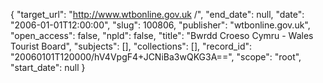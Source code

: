 {
  "target_url": "http://www.wtbonline.gov.uk /", 
  "end_date": null, 
  "date": "2006-01-01T12:00:00", 
  "slug": 100806, 
  "publisher": "wtbonline.gov.uk", 
  "open_access": false, 
  "npld": false, 
  "title": "Bwrdd Croeso Cymru - Wales Tourist Board", 
  "subjects": [], 
  "collections": [], 
  "record_id": "20060101T120000/hV4VpgF4+JCNiBa3wQKG3A==", 
  "scope": "root", 
  "start_date": null
}

